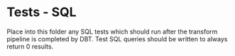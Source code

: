 # Tests - SQL

Place into this folder any SQL tests which should run after the transform pipeline is completed by DBT. Test SQL queries should be written to always return 0 results.
